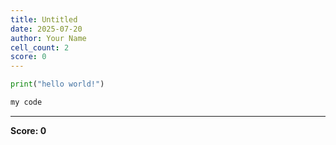 ```yaml
---
title: Untitled
date: 2025-07-20
author: Your Name
cell_count: 2
score: 0
---
```


```python
print("hello world!")
```


```python
my code
```


---
**Score: 0**